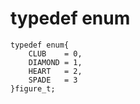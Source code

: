 <!-- TITLE: C Typedef -->

# typedef enum
```c_cpp
typedef enum{
    CLUB    = 0,
    DIAMOND = 1,
    HEART   = 2,
    SPADE   = 3
}figure_t;
```
